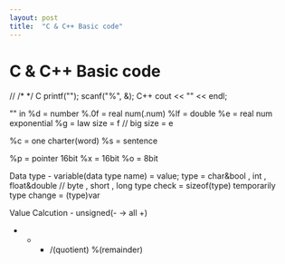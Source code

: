 ```yaml
---
layout: post
title:  "C & C++ Basic code"
---
```


# C & C++ Basic code
  // /* */
  C 
    printf("");
    scanf("%", &);
  C++
    cout << "" << endl;
  
  "" in
  %d = number
  %.0f = real num(.num)
  %lf = double
  %e = real num exponential
  %g = law size = f // big size = e
  
  %c = one charter(word)
  %s = sentence
  
  %p = pointer 16bit
  %x = 16bit
  %o = 8bit

Data type - variable(data type name) = value;
  type = char&bool , int , float&double // byte , short , long
  type check = sizeof(type)
  temporarily type change = (type)var
  
Value Calcution - unsigned(- -> all +)
+ - * /(quotient) %(remainder)
